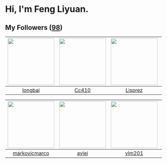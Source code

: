 # Hi, I'm Feng Liyuan.

## My Followers ([98](https://github.com/SunRunAway?tab=followers))

| <img src="https://avatars.githubusercontent.com/u/1204301?v=4" width="150" height="150" /> | <img src="https://avatars.githubusercontent.com/u/37112567?v=4" width="150" height="150" /> | <img src="https://avatars.githubusercontent.com/u/14808551?v=4" width="150" height="150" /> | <img src="https://avatars.githubusercontent.com/u/4198311?v=4" width="150" height="150" /> |
| :----------------------------------------------------------------------------------------: | :-----------------------------------------------------------------------------------------: | :-----------------------------------------------------------------------------------------: | :----------------------------------------------------------------------------------------: |
|                            [longbai](https://github.com/longbai)                           |                              [Cc410](https://github.com/Cc410)                              |                            [Lisprez](https://github.com/Lisprez)                            |                              [skyzh](https://github.com/skyzh)                             |

| <img src="https://avatars.githubusercontent.com/u/52882128?v=4" width="150" height="150" /> | <img src="https://avatars.githubusercontent.com/u/18556593?v=4" width="150" height="150" /> | <img src="https://avatars.githubusercontent.com/u/588162?v=4" width="150" height="150" /> | <img src="https://avatars.githubusercontent.com/u/2445111?v=4" width="150" height="150" /> |
| :-----------------------------------------------------------------------------------------: | :-----------------------------------------------------------------------------------------: | :---------------------------------------------------------------------------------------: | :----------------------------------------------------------------------------------------: |
|                      [markovicmarco](https://github.com/markovicmarco)                      |                              [aylei](https://github.com/aylei)                              |                            [ylm201](https://github.com/ylm201)                            |                           [hyperpro](https://github.com/hyperpro)                          |